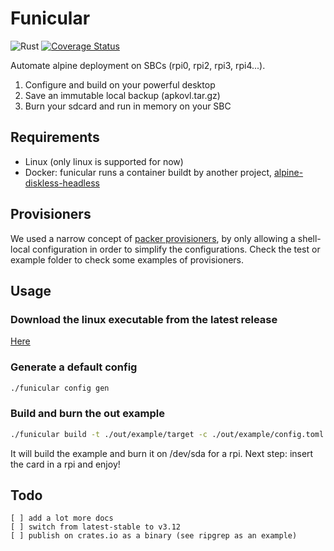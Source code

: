 # Funicular

![Rust](https://github.com/vincentserpoul/funicular/workflows/Rust/badge.svg?branch=master)
[![Coverage Status](https://coveralls.io/repos/github/vincentserpoul/funicular/badge.svg?branch=master)](https://coveralls.io/github/vincentserpoul/funicular?branch=master)

Automate alpine deployment on SBCs (rpi0, rpi2, rpi3, rpi4...).

1. Configure and build on your powerful desktop
2. Save an immutable local backup (apkovl.tar.gz)
3. Burn your sdcard and run in memory on your SBC

## Requirements

- Linux (only linux is supported for now)
- Docker: funicular runs a container buildt by another project, [alpine-diskless-headless](https://github.com/vincentserpoul/alpine-diskless-headless)

## Provisioners

We used a narrow concept of [packer provisioners](https://www.packer.io/docs/provisioners/shell-local/), by only allowing a shell-local configuration in order to simplify the configurations.
Check the test or example folder to check some examples of provisioners.

## Usage

### Download the linux executable from the latest release

[Here](https://github.com/vincentserpoul/funicular/releases/download/v0.1.3/funicular-linux)

### Generate a default config

```bash
./funicular config gen
```

### Build and burn the out example

```bash
./funicular build -t ./out/example/target -c ./out/example/config.toml -H rpi -d /dev/sda -f true
```

It will build the example and burn it on /dev/sda for a rpi.
Next step: insert the card in a rpi and enjoy!

## Todo

    [ ] add a lot more docs
    [ ] switch from latest-stable to v3.12
    [ ] publish on crates.io as a binary (see ripgrep as an example)
